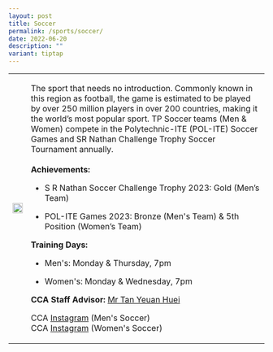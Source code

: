 ```yaml
---
layout: post
title: Soccer
permalink: /sports/soccer/
date: 2022-06-20
description: ""
variant: tiptap
---
```

<table style="minWidth: 50px">
<colgroup>
<col>
<col>
</colgroup>
<tbody>
<tr>
<td rowspan="1" colspan="1">
<div class="isomer-image-wrapper">
<img style="width: 100%" height="auto" width="100%" alt="" src="/images/Sports/Soccer_1.png">
</div>
</td>
<td rowspan="1" colspan="1">
<p>The sport that needs no introduction. Commonly known in this region as
football, the game is estimated to be played by over 250 million players
in over 200 countries, making it the world’s most popular sport. TP Soccer
teams (Men &amp; Women) compete in the Polytechnic-ITE (POL-ITE) Soccer
Games and SR Nathan Challenge Trophy Soccer Tournament annually.
<br>
<br><strong>Achievements:</strong>
<br>
</p>
<ul data-tight="true" class="tight">
<li>
<p>S R Nathan Soccer Challenge Trophy 2023: Gold (Men’s Team)</p>
</li>
<li>
<p>POL-ITE Games 2023: Bronze (Men's Team) &amp; 5th Position (Women’s Team)</p>
</li>
</ul>
<p></p>
<p><strong>Training Days:</strong>
<br>
</p>
<ul data-tight="true" class="tight">
<li>
<p>Men's: Monday &amp; Thursday, 7pm</p>
</li>
<li>
<p>Women's: Monday &amp; Wednesday, 7pm</p>
</li>
</ul>
<p></p>
<p><strong>CCA Staff Advisor:</strong>  <a href="mailto:TAN_Yeuan_Huei@TP.EDU.SG" rel="noopener noreferrer nofollow" target="_blank">Mr Tan Yeuan Huei</a>
<br>
</p>
<p>CCA <a href="https://www.instagram.com/tpmensfootball/?hl=en" rel="noopener noreferrer nofollow" target="_blank">Instagram</a> (Men's
Soccer)
<br>CCA <a href="https://www.instagram.com/tpgazelles" rel="noopener noreferrer nofollow" target="_blank">Instagram</a> (Women's
Soccer)</p>
</td>
</tr>
</tbody>
</table>
<p></p>